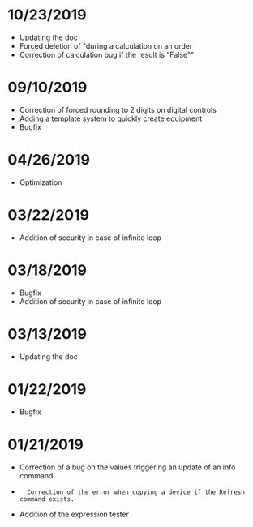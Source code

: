 # 10/23/2019

- Updating the doc
- Forced deletion of "during a calculation on an order
- Correction of calculation bug if the result is "False""

# 09/10/2019

- Correction of forced rounding to 2 digits on digital controls
- Adding a template system to quickly create equipment
- Bugfix

# 04/26/2019

- Optimization

# 03/22/2019

- Addition of security in case of infinite loop

# 03/18/2019

- Bugfix
- Addition of security in case of infinite loop

# 03/13/2019

- Updating the doc

# 01/22/2019

-   Bugfix

# 01/21/2019

-   Correction of a bug on the values triggering an update of an info command
-		Correction of the error when copying a device if the Refresh command exists.
-   Addition of the expression tester
